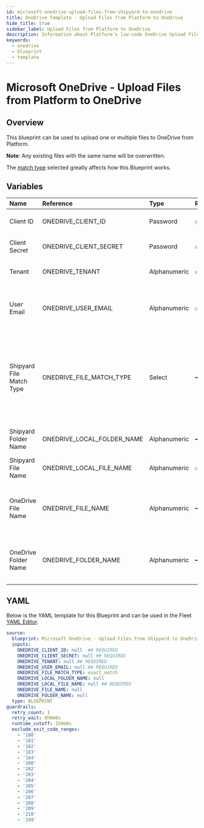 ```yaml
---
id: microsoft-onedrive-upload-files-from-shipyard-to-onedrive
title: OneDrive Template - Upload Files from Platform to OneDrive
hide_title: true
sidebar_label: Upload Files from Platform to OneDrive
description: Information about Platform's low-code OneDrive Upload Files from Platform to OneDrive blueprint. Quickly upload one or multiple files to Microsoft OneDrive
keywords:
  - onedrive
  - blueprint
  - template
---
```


# Microsoft OneDrive - Upload Files from Platform to OneDrive



## Overview

This blueprint can be used to upload one or multiple files to OneDrive from Platform. 

**Note**: Any existing files with the same name will be overwritten. 

The [match type](https://www.shipyardapp.com/docs/reference/blueprint-library/match-type/) selected greatly affects how this Blueprint works.

## Variables

| Name | Reference | Type | Required | Default | Options | Description             |
|:-----|:----------|:-----|:---------|:--------|:--------|:------------------------|
| Client ID | ONEDRIVE_CLIENT_ID | Password | :white_check_mark: | - | - | The Client ID of the app created in Azure |
| Client Secret | ONEDRIVE_CLIENT_SECRET | Password | :white_check_mark: | - | - | The secret value of the app created in Azure |
| Tenant | ONEDRIVE_TENANT | Alphanumeric | :white_check_mark: | - | - | The ID of the tenant associated with the app |
| User Email | ONEDRIVE_USER_EMAIL | Alphanumeric | :white_check_mark: | - | - | The email of the user to impersonate. The user must belong to the organization/tenant |
| Shipyard File Match Type | ONEDRIVE_FILE_MATCH_TYPE | Select | :heavy_minus_sign: | `exact_match` | Exact Match: `exact_match`<br></br><br></br>Regex Match: `regex_match`<br></br><br></br> | The match type used to identify files to load |
| Shipyard Folder Name | ONEDRIVE_LOCAL_FOLDER_NAME | Alphanumeric | :heavy_minus_sign: | - | - | The optional name of the folder where the  data to load resides |
| Shipyard File Name | ONEDRIVE_LOCAL_FILE_NAME | Alphanumeric | :white_check_mark: | - | - | The name of the file(s) to load to OneDrive |
| OneDrive File Name | ONEDRIVE_FILE_NAME | Alphanumeric | :heavy_minus_sign: | - | - | The name of the file once it is loaded to OneDrive. If omitted, the original file name will be used |
| OneDrive Folder Name | ONEDRIVE_FOLDER_NAME | Alphanumeric | :heavy_minus_sign: | - | - | The optional folder to load the file(s) to. If omitted, the files will be loaded to the root directory |




## YAML

Below is the YAML template for this Blueprint and can be used in the
Fleet [YAML Editor](../../reference/fleets/yaml-editor.md).

```yaml
source:
  blueprint: Microsoft OneDrive - Upload Files from Shipyard to OneDrive
  inputs:
    ONEDRIVE_CLIENT_ID: null  ## REQUIRED
    ONEDRIVE_CLIENT_SECRET: null ## REQUIRED
    ONEDRIVE_TENANT: null ## REQUIRED
    ONEDRIVE_USER_EMAIL: null ## REQUIRED
    ONEDRIVE_FILE_MATCH_TYPE: exact_match
    ONEDRIVE_LOCAL_FOLDER_NAME: null
    ONEDRIVE_LOCAL_FILE_NAME: null ## REQUIRED
    ONEDRIVE_FILE_NAME: null
    ONEDRIVE_FOLDER_NAME: null
  type: BLUEPRINT
guardrails:
  retry_count: 1
  retry_wait: 0h0m0s
  runtime_cutoff: 1h0m0s
  exclude_exit_code_ranges:
    - '180'
    - '181'
    - '182'
    - '183'
    - '184'
    - '200'
    - '202'
    - '203'
    - '204'
    - '205'
    - '206'
    - '207'
    - '208'
    - '209'
    - '210'
    - '249'
 ```


